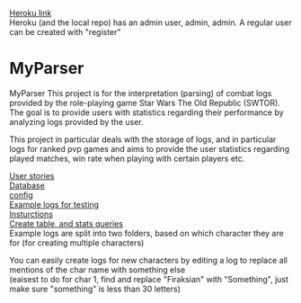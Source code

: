 [Heroku link](https://vast-refuge-33676.herokuapp.com/)  
Heroku (and the local repo) has an admin user, admin, admin. A regular user can be created with "register" 

# MyParser
MyParser This project is for the interpretation (parsing) of combat logs provided by the role-playing game Star Wars The Old Republic (SWTOR). The goal is to provide users with statistics regarding their performance by analyzing logs provided by the user.

This project in particular deals with the storage of logs, and in particular logs for ranked pvp games and aims to provide the user statistics regarding played matches, win rate when playing with certain players etc.


[User stories](/documentation/stories.md)  
[Database](/documentation/data.png)  
[config](/documentation/config.md)  
[Example logs for testing](/documentation/Example-logs)  
[Insturctions](/documentation/help.md)  
[Create table, and stats queries](/documentation/sql)  
Example logs are split into two folders, based on which character they are for (for creating multiple characters)
  
    
You can easily create logs for new characters by editing a log to replace all mentions of the char name with something else  
(eaisest to do for char 1, find and replace "Firaksian" with "Something", just make sure "something" is less than 30 letters)
